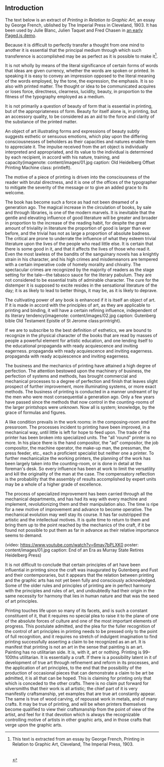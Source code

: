 ## Introduction

The text below is an extract of _Printing in Relation to Graphic Art_, an essay by George French, ublished by The Imperial Press in Cleveland, 1903. It has been used by Julie Blanc, Julien Taquet and Fred Chasen in [an early Paged.js demo](https://gitlab.coko.foundation/pagedjs/samples/printinginrelationtographicart/-/tree/master).

Because it is difficult to perfectly transfer a thought from one mind to another it is essential that the principal medium through which such transference is accomplished may be as perfect as it is possible to make it[^unenote].

[^unenote]: This text is extracted from an essay by George French, Printing in Relation to Graphic Art, Cleveland, The Imperial Press, 1903. <br><br><br>

It is not wholly by means of the literal significance of certain forms of words that ideas are given currency, whether the words are spoken or printed. In speaking it is easy to convey an impression opposed to the literal meaning of the words employed, by the tone, the expression, the emphasis. It is so also with printed matter. The thought or idea to be communicated acquires or loses force, directness, clearness, lucidity, beauty, in proportion to the fitness of the typography employed as a medium.

It is not primarily a question of beauty of form that is essential in printing, but of the appropriateness of form. Beauty for itself alone is, in printing, but an accessory quality, to be considered as an aid to the force and clarity of the substance of the printed matter.

An object of art illustrating forms and expressions of beauty subtly suggests esthetic or sensuous emotions, which play upon the differing consciousnesses of beholders as their capacities and natures enable them to appreciate it. The impulse received from the art object is individually interpreted and appropriated, and its value to the individual is determined by each recipient, in accord with his nature, training, and capacity(imagenote: content/images/01.jpg caption: Old Heidelberg Offset Printing Machine class: printleft). 

The motive of a piece of printing is driven into the consciousness of the reader with brutal directness, and it is one of the offices of the typographer to mitigate the severity of the message or to give an added grace to its welcome.

The book has become such a force as had not been dreamed of a generation ago. The magical increase in the circulation of books, by sale and through libraries, is one of the modern marvels. It is inevitable that the gentle and elevating influence of good literature will be greater and broader in proportion to the increase of the reading habit, for despite the great amount of triviality in literature the proportion of good is larger than ever before, and the trivial has not as large a proportion of absolute badness. The critical are prone to underrate the influence of what they esteem trivial literature upon the lives of the people who read little else. It is certain that there is some good in it, and that it affects the lives of those who read it. Even the most lawless of the bandits of the sanguinary novels has a knightly strain in his character, and his high crimes and misdemeanors are tempered with a certain imperative code of homely morality and chivalry. The spectacular crimes are recognized by the majority of readers as the stage setting for the tale—the tabasco sauce for the literary pabulum. They are not considered to be essential traits of admirable character. The cure for the distemper it is supposed to excite resides in the sensational literature of the day; it is as likely to lead to better things, it may be, as it is likely to deprave.

The cultivating power of any book is enhanced if it is itself an object of art. If it is made in accord with the principles of art, as they are applicable to printing and binding, it will have a certain refining influence, independent of its literary tendency(imagenote: content/images/02.jpg caption: Gutenberg bible Old Testament Epistle of St Jerome class:printright).

If we are to subscribe to the best definition of esthetics, we are bound to recognize in the physical character of the books that are read by masses of people a powerful element for artistic education, and one lending itself to the educational propaganda with ready acquiescence and inviting eagerness. propaganda with ready acquiescence and inviting eagerness. propaganda with ready acquiescence and inviting eagerness.

The business and the mechanics of printing have attained a high degree of perfection. The attention bestowed upon the machinery of business, the perfection of systems and methods, has brought commercial and mechanical processes to a degree of perfection and finish that leaves slight prospect of further improvement, more illuminating systems, or more exact methods. The business of printing is conducted in a manner undreamt of by the men who were most consequential a generation ago. Only a few years have passed since the methods that now control in the counting-rooms of the larger printshops were unknown. Now all is system; knowledge, by the grace of formulas and figures.

A like condition prevails in the work rooms: in the composing-room and the pressroom. The processes incident to printing have been improved, in a mechanical way, until little is left for hope to feed upon. The trade of the printer has been broken into specialized units. The "all 'round" printer is no more. In his place there is the hand compositor, the "ad" compositor, the job compositor, the machine operator, the make-up man, the pressman, the press feeder, etc., each a proficient specialist but neither one a printer. To further mechanicalize the working printers, the planning of the work has been largely taken into the counting-room, or is done in detail at the foreman's desk. So every influence has been at work to limit the versatility and kill the originality of the man at the case. The compensatory reflection is the probability that the assembly of results accomplished by expert units may be a whole of a higher grade of excellence.

The process of specialized improvement has been carried through all the mechanical departments, and has had its way with every machine and implement, revolutionizing them and their manipulation also. The time is ripe for a new motive of improvement and advance to become operative. The mechanical evolution may well stay its course. It has far outstripped the artistic and the intellectual motives. It is quite time to return to them and bring them up to the point reached by the mechanics of the craft, if it be found not possible to put them as far in advance as their relative importance seems to demand.

(video: https://www.youtube.com/watch?v=6mav7bPLXK0 poster: content/images/01.jpg caption: End of an Era as Murray State Retires Heidelberg Press)

It is not difficult to conclude that certain principles of art have been influential in printing since the craft was inaugurated by Gutenberg and Fust and their contemporaries, but it appears that the relation between printing and the graphic arts has not yet been fully and consciously acknowledged. Some of the older rules and principles of printing are in perfect harmony with the principles and rules of art, and undoubtedly had their origin in the same necessity for harmony that lies in human nature and that was the seed of art principles.

Printing touches life upon so many of its facets, and is such a constant constituent of it, that it requires no special plea to raise it to the plane of one of the absolute forces of culture and one of the most important elements of progress. This postulate admitted, and the plea for the fuller recognition of the control of art principles in printing needs to be pressed only to the point of full recognition, and it requires no stretch of indulgent imagination to find printing successfully asserting a claim to be recognized as an art. It is manifest that printing is not an art in the sense that painting is an art. Painting has no utilitarian side. It is, with it, art or nothing. Printing is 99–100ths utilitarian. It is essentially a craft. If there is a possibility latent in it of development of true art through refinement and reform in its processes, and the application of art principles, to the end that the possibility of the production of occasional pieces that can demonstrate a claim to be art be admitted, it is all that can be hoped. This is claiming for printing only that which is conceded to the other crafts. There is no claim put forward for silversmiths that their work is all artistic; the chief part of it is very manifestly craftsmanship, yet examples that are true art constantly appear. The same is true of wood carving, of repoussé work in metals, and of many crafts. It may be true of printing, and will be when printers themselves become qualified to view their craftsmanship from the point of view of the artist, and feel for it that devotion which is always the recognizable controlling motive of artists in other graphic arts, and in those crafts that verge upon the graphic arts.

